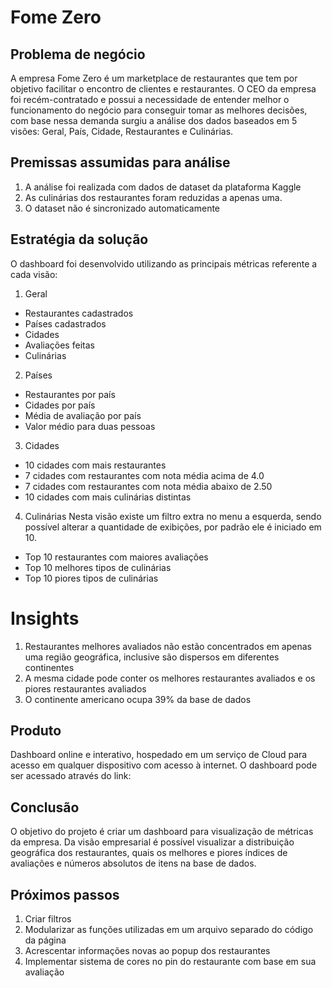 # Fome Zero
## Problema de negócio
A empresa Fome Zero é um marketplace de restaurantes que tem por objetivo facilitar o encontro de clientes e restaurantes. O CEO da empresa foi recém-contratado e possui a necessidade de entender melhor o funcionamento do negócio para conseguir tomar as melhores decisões, com base nessa demanda surgiu a análise dos dados baseados em 5 visões: Geral, País, Cidade, Restaurantes e Culinárias.

## Premissas assumidas para análise
1.	A análise foi realizada com dados de dataset da plataforma Kaggle
2.	As culinárias dos restaurantes foram reduzidas a apenas uma.
3.	O dataset não é sincronizado automaticamente

## Estratégia da solução
O dashboard foi desenvolvido utilizando as principais métricas referente a cada visão:
1.	Geral
  *	Restaurantes cadastrados
  *	Países cadastrados
  *	Cidades
  *	Avaliações feitas
  *	Culinárias

2.	Países
  *	Restaurantes por país
  *	Cidades por país
  *	Média de avaliação por país
  *	Valor médio para duas pessoas

3.	Cidades
  *	10 cidades com mais restaurantes
  *	7 cidades com restaurantes com nota média acima de 4.0
  *	7 cidades com restaurantes com nota média abaixo de 2.50
  *	10 cidades com mais culinárias distintas

4.	Culinárias
Nesta visão existe um filtro extra no menu a esquerda, sendo possível alterar a quantidade de exibições, por padrão ele é iniciado em 10.
  *	Top 10 restaurantes com maiores avaliações
  *	Top 10 melhores tipos de culinárias
  *	Top 10 piores tipos de culinárias
  
# Insights
  1.	Restaurantes melhores avaliados não estão concentrados em apenas uma região geográfica, inclusive são dispersos em diferentes continentes
  2.	A mesma cidade pode conter os melhores restaurantes avaliados e os piores restaurantes avaliados
  3.	O continente americano ocupa 39% da base de dados

## Produto
Dashboard online e interativo, hospedado em um serviço de Cloud para acesso em qualquer dispositivo com acesso à internet.
O dashboard pode ser acessado através do link: 

## Conclusão
O objetivo do projeto é criar um dashboard para visualização de métricas da empresa. Da visão empresarial é possível visualizar a distribuição geográfica dos restaurantes, quais os melhores e piores índices de avaliações e números absolutos de itens na base de dados.

## Próximos passos
1.	Criar filtros
2.	Modularizar as funções utilizadas em um arquivo separado do código da página
3.	Acrescentar informações novas ao popup dos restaurantes
4.	Implementar sistema de cores no pin do restaurante com base em sua avaliação

